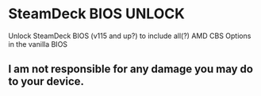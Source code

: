 # SteamDeck BIOS UNLOCK

Unlock SteamDeck BIOS (v115 and up?) to include all(?) AMD CBS Options in the vanilla BIOS


## I am not responsible for any damage you may do to your device.
